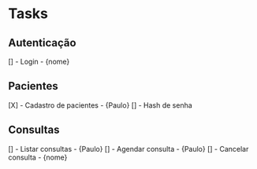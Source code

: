 # Tasks

## Autenticação
[] - Login - {nome}

## Pacientes
[X] - Cadastro de pacientes - {Paulo}
    [] - Hash de senha

## Consultas
[] - Listar consultas - {Paulo}
[] - Agendar consulta - {Paulo}
[] - Cancelar consulta - {nome}
